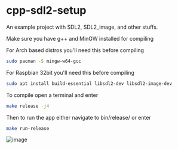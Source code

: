 # cpp-sdl2-setup
An example project with SDL2, SDL2_image, and other stuffs.

Make sure you have g++ and MinGW installed for compiling

For Arch based distros you'll need this before compiling
```Bash
sudo pacman -S mingw-w64-gcc
```
For Raspbian 32bit you'll need this before compiling
```Bash
sudo apt install build-essential libsdl2-dev libsdl2-image-dev
```
To compile open a terminal and enter
```Bash
make release -j4
```
Then to run the app either navigate to bin/release/ or enter
```Bash
make run-release
```

![image](https://user-images.githubusercontent.com/11281480/159133526-3190b16d-4531-42f6-be4a-efb69deda42f.png)
